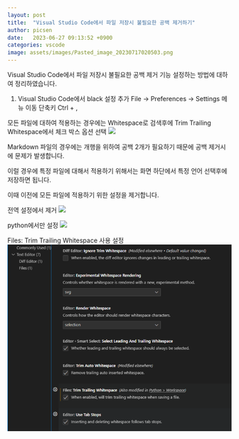 ```yaml
---
layout: post
title:  "Visual Studio Code에서 파일 저장시 불필요한 공백 제거하기"
author: picsen
date:   2023-06-27 09:13:52 +0900
categories: vscode
image: assets/images/Pasted_image_20230717020503.png
---
```

Visual Studio Code에서 파일 저장시 불필요한 공백 제거 기능 설정하는 방법에 대하여 정리하였습니다.

1. Visual Studio Code에서 black 설정 추가
File -> Preferences -> Settings 메뉴 이동
단축키 Ctrl + ,

모든 파일에 대하여 적용하는 경우에는 Whitespace로 검색후에 Trim Trailing Whitespace에서 체크 박스 옵션 선택
![](https://blog.kakaocdn.net/dn/bAEgUC/btslB0FBdqw/5Onv7993eKyhiuXF1KXxNk/img.png)

Markdown 파일의 경우에는 개행을 위하여 공백 2개가 필요하기 때문에 공백 제거시에 문제가 발생합니다.

이럴 경우에 특정 파일에 대해서 적용하기 위해서는 화면 하단에서 특정 언어 선택후에 저장하면 됩니다.

이때 이전에 모든 파일에 적용하기 위한 설정을 제거합니다.

전역 설정에서 제거
![](https://blog.kakaocdn.net/dn/bzHpWl/btslw8j31z4/L3Ekrs9uBHBWTV93jKUsdk/img.png)


python에서만 설정
![](https://blog.kakaocdn.net/dn/rM1YB/btslDEV4ahx/AOKAck4dXPsz1KlQ84VcQK/img.png)


Files: Trim Trailing Whitespace 사용 설정
![](/assets/images/Pasted_image_20230717020503.png)